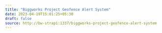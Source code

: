 ```yaml
---
title: "Biggworks Project Geofence Alert System"
date: 2023-04-19T15:01:25+05:30
draft: false
source: http://bw-strapi:1337/biggworks-project-geofence-alert-system
---
```


